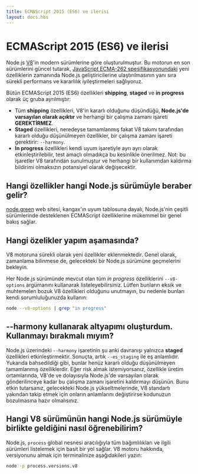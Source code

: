 ```yaml
---
title: ECMAScript 2015 (ES6) ve ilerisi
layout: docs.hbs
---
```


# ECMAScript 2015 (ES6) ve ilerisi

Node.js [V8](https://v8.dev/)'in modern sürümlerine göre oluşturulmuştur. Bu motorun en son sürümlerini güncel tutarak, [JavaScript ECMA-262 spesifikasyonundaki](http://www.ecma-international.org/publications/standards/Ecma-262.htm) yeni özelliklerin zamanında Node.js geliştiricilerine ulaştırılmasının yanı sıra sürekli performans ve kararlılık iyileştirmeleri sağlıyoruz.

Bütün ECMAScript 2015 (ES6) özellikleri **shipping**, **staged** ve **in progress** olarak üç gruba ayrılmıştır:

* Tüm **shipping** özellikleri, V8'in kararlı olduğunu düşündüğü, **Node.js'de varsayılan olarak açıktır** ve herhangi bir çalışma zamanı işareti **GEREKTİRMEZ**.
* **Staged** özellikleri, neredeyse tamamlanmış fakat V8 takımı tarafından kararlı olduğu düşünülmeyen özellikler, bir çalışma zamanı işareti gerektirir: `--harmony`.
* **In progress** özellikleri kendi uyum işaretiyle ayrı ayrı olarak etkinleştirilebilir, test amaçlı olmadıkça bu kesinlikle önerilmez. Not: bu işaretler V8 tarafından sunulmuştur ve herhangi bir kullanımdan kaldırma bildirimi olmaksızın potansiyel olarak değişecektir.

## Hangi özellikler hangi Node.js sürümüyle beraber gelir?

[node.green](https://node.green/) web sitesi, kangax'ın uyum tablosuna dayalı, Node.js'nin çeşitli sürümlerinde desteklenen ECMAScript özelliklerine mükemmel bir genel bakış sağlar.

## Hangi özelikler yapım aşamasında?

V8 motoruna sürekli olarak yeni özellikler eklenmektedir. Genel olarak, zamanlama bilinmese de, gelecekteki bir Node.js sürümüne geçmelerini bekleyin.

Her Node.js sürümünde mevcut olan tüm *in progress* özelliklerini `--v8-options` argümanını kullanarak listeleyebilirsiniz. Lütfen bunların eksik ve muhtemelen bozuk V8 özellikleri olduğunu unutmayın, bu nedenle bunları kendi sorumluluğunuzda kullanın:

```bash
node --v8-options | grep "in progress"
```

## --harmony kullanarak altyapımı oluşturdum. Kullanmayı bırakmalı mıyım?

Node.js üzerindeki `--harmony` işaretinin şu anki davranışı yalnızca **staged** özellikleri etkinleştirmektir. Sonuçta, artık `--es_staging` ile eş anlamlıdır. Yukarıda bahsedildiği gibi, bunlar henüz kararlı olduğu düşünülmeyen tamamlanmış özelliklerdir. Eğer risk almak istemiyorsanız, özellikle üretim ortamlarında, V8'de ve dolayısıyla Node.js'de varsayılan olarak gönderilinceye kadar bu çalışma zamanı işaretini kaldırmayı düşünün. Bunu etkin tutarsanız, gelecekteki Node.js yükseltmelerinde, V8 standartı yakından takip etmek için onların anlamlarını değiştirirse kodunuzun bozulmasına hazır olmalısınız.

## Hangi V8 sürümünün hangi Node.js sürümüyle birlikte geldiğini nasıl öğrenebilirim?

Node.js, `process` global nesnesi aracılığıyla tüm bağımlılıkları ve ilgili sürümleri listelemek için basit bir yol sağlar. V8 motoru hakkında, versiyonunu almak için terminalinize aşağıdakileri yazın:

```bash
node -p process.versions.v8
```
